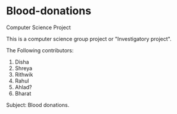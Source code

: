 # Blood-donations
Computer Science Project

This is a computer science group project or "Investigatory project". 

The Following contributors:

1) Disha
2) Shreya
3) Rithwik
4) Rahul
5) Ahlad?
6) Bharat

Subject: Blood donations.
